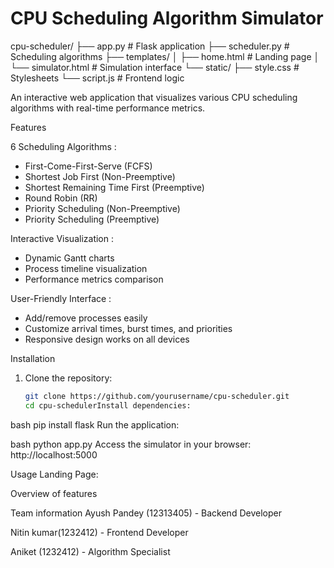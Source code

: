 
# CPU Scheduling Algorithm Simulator

cpu-scheduler/
├── app.py                 # Flask application
├── scheduler.py           # Scheduling algorithms
├── templates/
│   ├── home.html          # Landing page
│   └── simulator.html     # Simulation interface
└── static/
    ├── style.css          # Stylesheets
    └── script.js          # Frontend logic

An interactive web application that visualizes various CPU scheduling algorithms with real-time performance metrics.

Features

6 Scheduling Algorithms :
  - First-Come-First-Serve (FCFS)
  - Shortest Job First (Non-Preemptive)
  - Shortest Remaining Time First (Preemptive)
  - Round Robin (RR)
  - Priority Scheduling (Non-Preemptive)
  - Priority Scheduling (Preemptive)

Interactive Visualization :
  - Dynamic Gantt charts
  - Process timeline visualization
  - Performance metrics comparison

User-Friendly Interface :
  - Add/remove processes easily
  - Customize arrival times, burst times, and priorities
  - Responsive design works on all devices

Installation

1. Clone the repository:
   ```bash
   git clone https://github.com/yourusername/cpu-scheduler.git
   cd cpu-schedulerInstall dependencies:

bash
pip install flask
Run the application:

bash
python app.py
Access the simulator in your browser:
http://localhost:5000 


Usage
Landing Page:

Overview of features

Team information
Ayush Pandey (12313405) - Backend Developer

Nitin kumar(1232412) - Frontend Developer

Aniket (1232412) - Algorithm Specialist  
